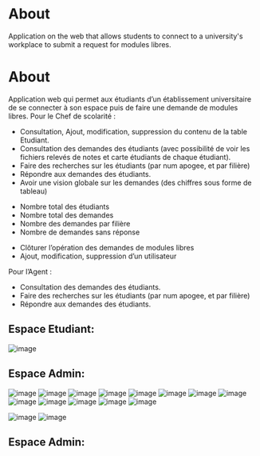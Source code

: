 # About 
Application on the web that allows students to connect to a university's workplace to submit a request for modules libres.
# About
Application web qui permet aux étudiants d’un établissement universitaire de se connecter à son espace puis de faire une demande de modules libres.
Pour le Chef de scolarité :  
- Consultation, Ajout, modification, suppression du contenu de la table Etudiant. 
- Consultation des demandes des étudiants (avec possibilité de voir les fichiers 
relevés de notes et carte étudiants de chaque étudiant). 
- Faire des recherches sur les étudiants (par num apogee, et par filière) 
- Répondre aux demandes des étudiants. 
- Avoir une vision globale sur les demandes (des chiffres sous forme de tableau) 
+ Nombre total des étudiants 
+ Nombre total des demandes 
+ Nombre des demandes par filière 
+ Nombre de demandes sans réponse 
-  Clôturer l’opération des demandes de modules libres 
-  Ajout, modification, suppression d’un utilisateur 
 
Pour l’Agent : 
- Consultation des demandes des étudiants. 
-  Faire des recherches sur les étudiants (par num apogee, et par filière) 
-  Répondre aux demandes des étudiants. 

## Espace Etudiant: 
![image](https://github.com/Anass-NB/mini-projet-php/assets/110456240/c1762ecd-09de-4aed-8edc-147b02001122)

## Espace Admin: 

![image](https://github.com/Anass-NB/mini-projet-php/assets/110456240/ff692f91-63b1-4aca-8204-c110cb5af1e6)
![image](https://github.com/Anass-NB/mini-projet-php/assets/110456240/697c9151-fe94-473e-8156-6f5ab0396968)
![image](https://github.com/Anass-NB/mini-projet-php/assets/110456240/357d4516-cd31-4e28-a325-8df7e74c0d83)
![image](https://github.com/Anass-NB/mini-projet-php/assets/110456240/ac1beee0-05fd-4e3b-bc8b-9f66aabbb32c)
![image](https://github.com/Anass-NB/mini-projet-php/assets/110456240/3277e983-6b7e-4f87-8b44-11d144e5bfe2)
![image](https://github.com/Anass-NB/mini-projet-php/assets/110456240/f2a073da-95c8-4390-acf0-498868fca2d0)
![image](https://github.com/Anass-NB/mini-projet-php/assets/110456240/839e3cd3-3797-4f6e-ba83-0f9004664170)
![image](https://github.com/Anass-NB/mini-projet-php/assets/110456240/5926882f-a5e4-4d8e-ae5f-35e628d6957f)
![image](https://github.com/Anass-NB/mini-projet-php/assets/110456240/b4fb98a8-0143-4493-9725-6d2d53bb60d0)
![image](https://github.com/Anass-NB/mini-projet-php/assets/110456240/3b8feead-0974-4a0c-b039-fbfd7c4885ce)
![image](https://github.com/Anass-NB/mini-projet-php/assets/110456240/f0a29edc-5761-4d2f-94a4-7abaa8ddadaa)
![image](https://github.com/Anass-NB/mini-projet-php/assets/110456240/f99982ff-f768-406b-99b4-bc59745fd571)
![image](https://github.com/Anass-NB/mini-projet-php/assets/110456240/58d7c045-80aa-4217-9b93-cd918174b8f9)

![image](https://github.com/Anass-NB/mini-projet-php/assets/110456240/419c1efa-4bbc-42d4-856f-018bd597354f)
![image](https://github.com/Anass-NB/mini-projet-php/assets/110456240/db6c1649-f04b-4955-8b82-d49ee2e545ef)

## Espace Admin: 
